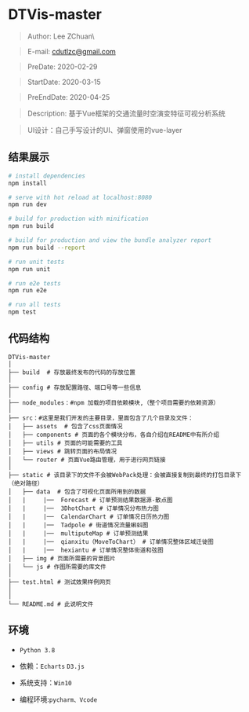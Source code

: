 
# DTVis-master
> Author: Lee ZChuan\

> E-mail: cdutlzc@gmail.com

> PreDate: 2020-02-29

> StartDate: 2020-03-15

> PreEndDate: 2020-04-25

>Description: 基于Vue框架的交通流量时空演变特征可视分析系统

>UI设计：自己手写设计的UI、弹窗使用的vue-layer



## 结果展示

``` bash
# install dependencies
npm install

# serve with hot reload at localhost:8080
npm run dev

# build for production with minification
npm run build

# build for production and view the bundle analyzer report
npm run build --report

# run unit tests
npm run unit

# run e2e tests
npm run e2e

# run all tests
npm test
```

## 代码结构
```
DTVis-master
│
├── build  # 存放最终发布的代码的存放位置
│ 
├── config # 存放配置路径、端口号等一些信息
│ 
├── node_modules：#npm 加载的项目依赖模块,（整个项目需要的依赖资源）
│ 
├── src：#这里是我们开发的主要目录，里面包含了几个目录及文件：
│   ├── assets  # 包含了css页面情况
│   ├── components # 页面的各个模块分布，各自介绍在README中有所介绍
│   ├── utils # 页面的可能需要的工具
│   ├── views # 跳转页面的布局情况
│   └── router # 页面Vue路由管理，用于进行网页链接
│
├── static # 该目录下的文件不会被WebPack处理：会被直接复制到最终的打包目录下 （绝对路径）
│   ├── data  # 包含了可视化页面所用到的数据
│   |     |──  Forecast # 订单预测结果数据源-散点图
│   |     |──  3DhotChart # 订单情况分布热力图
│   |     |──  CalendarChart # 订单情况日历热力图
│   |     |──  Tadpole # 街道情况流量蝌蚪图
│   |     |──  multiputeMap # 订单预测结果
│   |     |──  qianxitu（MoveToChart） # 订单情况整体区域迁徙图
│   |     |──  hexiantu # 订单情况整体街道和弦图
│   ├── img # 页面所需要的背景图片
│   └── js # 作图所需要的库文件
│
├── test.html # 测试效果样例网页
│
│
└── README.md # 此说明文件
```

## 环境

* `Python 3.8 `

* 依赖：`Echarts` `D3.js`

* 系统支持：`Win10` 

* 编程环境:`pycharm、Vcode`

